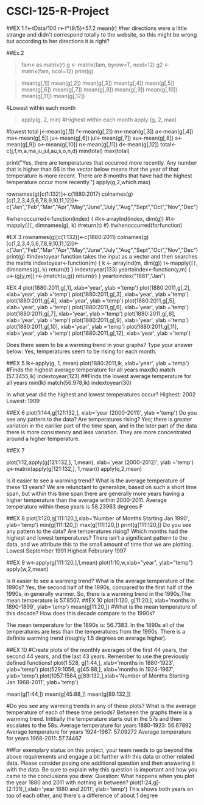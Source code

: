# CSCI-125-R-Project
##EX 1
f<-tData/100
r<-f*(9/5)+57.2
mean(r)
#her directions were a little strange and didn't correspond totally to the website, so this might be wrong but according to her directions it is right?

##Ex.2
> fam<-as.matrix(r)
> g <- matrix(fam, byrow=T, ncol=12)
> g2 <- matrix(fam, ncol=12)
> print(g)

> mean(g[,1])
> mean(g[,2])
> mean(g[,3])
> mean(g[,4])
> mean(g[,5])
> mean(g[,6])
> mean(g[,7])
> mean(g[,8])
> mean(g[,9])
> mean(g[,10])
> mean(g[,11])
> mean(g[,12])


#Lowest within each month 
> apply(g, 2, min)
#Highest within each month 
> apply (g, 2, max)

#lowest total
j<-mean(g[,1])
f<-mean(g[,2])
m<-mean(g[,3])
a<-mean(g[,4])
ma<-mean(g[,5])
ju<-mean(g[,6])
jul<-mean(g[,7])
au<-mean(g[,8])
s<-mean(g[,9])
o<-mean(g[,10])
n<-mean(g[,11])
d<-mean(g[,12])
total<-c(j,f,m,a,ma,ju,jul,au,s,o,n,d)
min(total)
max(total)

print("Yes, there are temperatures that occurred more recently. Any number that is higher than 66 in the vector below means that the year of that temperature is more recent. There are 8 months that have had the highest temperature occur more recently.")
apply(g,2,which.max)

rownames(g)[c(1:132)]<-c(1880:2017)
colnames(g)[c(1,2,3,4,5,6,7,8,9,10,11,12)]<-c("Jan","Feb","Mar","Apr","May","June","July","Aug","Sept","Oct","Nov","Dec")

#whenoccurred<-function(index) {
 #k<-arrayInd(index, dim(g))
 #t<-mapply(`[[`, dimnames(g), k)
 #return(t)
 #}
#whenoccurred(forfunction)


#EX 3
rownames(g)[c(1:132)]<-c(1880:2011)
colnames(g)[c(1,2,3,4,5,6,7,8,9,10,11,12)]<-c("Jan","Feb","Mar","Apr","May","June","July","Aug","Sept","Oct","Nov","Dec")
print(g)
#indextoyear function takes the input as a vector and then searches the matrix
indextoyear<-function(m) {
  k <- arrayInd(m, dim(g))
  t<-mapply(`[[`, dimnames(g), k)
  return(t)
}
indextoyear(133)
yeartoindex<-function(y,m) {
  u<-(g[y,m])
  r<-(match(u,g))
  return(r)
}
yeartoindex("1881","Jan")

#EX 4
plot(1880:2011,g[,1], xlab='year', ylab ='temp')
plot(1880:2011,g[,2], xlab='year', ylab ='temp')
plot(1880:2011,g[,3], xlab='year', ylab ='temp')
plot(1880:2011,g[,4], xlab='year', ylab ='temp')
plot(1880:2011,g[,5], xlab='year', ylab ='temp')
plot(1880:2011,g[,6], xlab='year', ylab ='temp')
plot(1880:2011,g[,7], xlab='year', ylab ='temp')
plot(1880:2011,g[,8], xlab='year', ylab ='temp')
plot(1880:2011,g[,9], xlab='year', ylab ='temp')
plot(1880:2011,g[,10], xlab='year', ylab ='temp')
plot(1880:2011,g[,11], xlab='year', ylab ='temp')
plot(1880:2011,g[,12], xlab='year', ylab ='temp')

Does there seem to be a warming trend in your graphs? Type your answer below: 
Yes, temperatures seem to be rising for each month.


##EX 5
lk<-apply(g, 1, mean)
plot(1880:2011,lk, xlab='year', ylab ='temp')
#Finds the highest average temperature for all years
max(lk)
match (57.3455,lk)
indextoyear(123)
##Finds the lowest average temperature for all years
min(lk)
match(56.978,lk)
indextoyear(30)

In what year did the highest and lowest temperatures occur?
Highest: 2002
Lowest: 1909

##EX 6
plot(1:144,g[121:132,], xlab='year (2000-2011)', ylab ='temp')
Do you see any pattern to the data? Are temperatures rising? 
Yes; there is greater variation in the earilier part of the time span, and in the later part of the data there is more consistency and less variation. They are more concentrated around a higher temperature. 

##EX 7

plot(1:12,apply(g[121:132,], 1,mean), xlab='year (2000-2012)', ylab ='temp')
q<-matrix(apply(g[121:132,], 1,mean))
apply(q,2,mean)

Is it easier to see a warming trend? What is the average temperature of these 13 years?
We are relunctant to generalize, based on such a short time span, but within this time span there are generally more years having a higher temperature than the average within 2000-2011. Average temperature within these years is 58.23963 degrees F

##EX 8
plot(1:120,g[111:120,],xlab='Number of Months Starting Jan 1990', ylab='temp')
min(g[111:120,])
max(g[111:120,])
print(g[111:120,])
Do you see any pattern to the data? Are temperatures rising? Which months had the highest and lowest temperatures?
There isn't a significant pattern to the data, and we attribute this to the small amount of time that we are plotting.
Lowest September 1991
Highest Februrary 1997

##EX 9
w<-apply(g[111:120,],1,mean)
plot(1:10,w,xlab="year", ylab="temp")
apply(w,2,mean)

Is it easier to see a warming trend? What is the average temperature of the 1990s?
Yes, the second half of the 1990s, compared to the first half of the 1990s, in generally warmer. So, there is a warming trend in the 1990s.The mean temperature is 57.8507.
##EX 10
plot(1:120, g[11:20,], xlab='months in 1890-1899', ylab='temp')
mean(g[11:20,])
#What is the mean temperature of this decade? How does this decade compare to the 1990s?

The mean temperature for the 1890s is: 56.7383. In the 1890s all of the temperatures are less than the temperatures from the 1990s. There is a definite warming trend (roughly 1.5 degrees on average higher).

##EX 10
#Create plots of the monthly averages of the first 44 years, the second 44 years, and the last 43 years. Remember to use the previously defined functions!
plot(1:528, g[1:44,], xlab='months in 1880-1923', ylab='temp')
plot(529:1056, g[45:88,], xlab='months in 1924-1967', ylab='temp')
plot(1057:1584,g[89:132,],xlab='Number of Months Starting Jan 1968-2011', ylab='temp')

mean(g[1:44,])
mean(g[45:88,])
mean(g[89:132,])

#Do you see any warming trends in any of these plots? What is the average temperature of each of these time periods?
Between the graphs there is a warming trend. Intitially the temperature starts out in the 57s and then escalates to the 58s.
Average temperature for years 1880-1923: 56.67892
Average temperature for years 1924-1967: 57.09272
Average temperature for years 1968-2011: 57.74467

##For exemplary status on this project, your team needs to go beyond the above requirements and engage a bit further with this data or other related data. Please consider posing one additional question and then answering it with the data. Be sure to explain why this question is important and how you came to the conclusions you drew.
Question: What happens when you plot the year 1880 and 2011 with nothing in between?
plot(1:24,g[-(2:131),],xlab='year 1880 and 2011', ylab='temp')
This shows both years on top of each other, and there's a difference of about 1 degree
